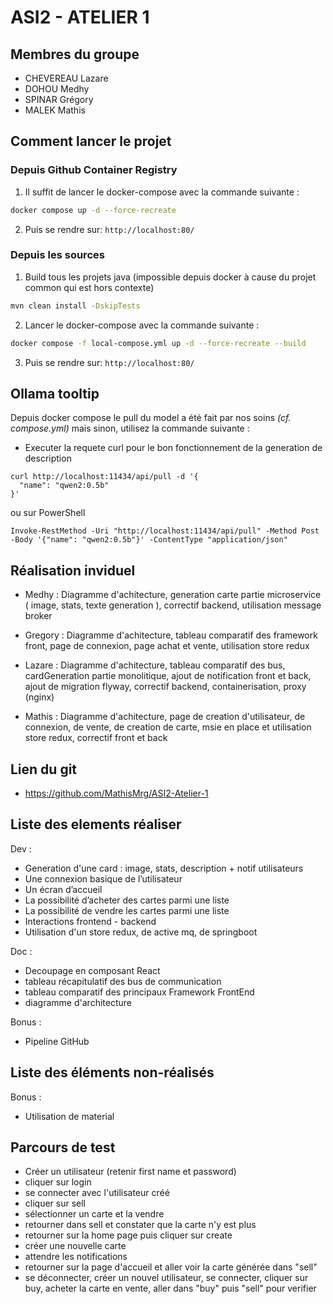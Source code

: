 # ASI2 - ATELIER 1

## Membres du groupe
- CHEVEREAU Lazare
- DOHOU Medhy
- SPINAR Grégory
- MALEK Mathis

## Comment lancer le projet


### Depuis Github Container Registry
1. Il suffit de lancer le docker-compose avec la commande suivante :
```bash
docker compose up -d --force-recreate
```
2. Puis se rendre sur: `http://localhost:80/`

### Depuis les sources
1. Build tous les projets java (impossible depuis docker à cause du projet common qui est hors contexte)
```bash
mvn clean install -DskipTests
```
2. Lancer le docker-compose avec la commande suivante :
```bash
docker compose -f local-compose.yml up -d --force-recreate --build
```
3. Puis se rendre sur: `http://localhost:80/`



## Ollama tooltip

Depuis docker compose le pull du model a été fait par nos soins *(cf. compose.yml)* mais sinon, utilisez la commande suivante :


- Executer la requete curl pour le bon fonctionnement de la generation de description
```
curl http://localhost:11434/api/pull -d '{
  "name": "qwen2:0.5b"
}'
```

ou sur PowerShell

```
Invoke-RestMethod -Uri "http://localhost:11434/api/pull" -Method Post -Body '{"name": "qwen2:0.5b"}' -ContentType "application/json"
```

## Réalisation inviduel

- Medhy : Diagramme d'achitecture, generation carte partie microservice ( image, stats, texte generation ), correctif backend, utilisation message broker

- Gregory : Diagramme d'achitecture, tableau comparatif des framework front, page de connexion, page achat et vente, utilisation store redux

- Lazare : Diagramme d'achitecture, tableau comparatif des bus, cardGeneration partie monolitique, ajout de notification front et back, ajout de migration flyway, correctif backend, containerisation, proxy (nginx)

- Mathis : Diagramme d'achitecture, page de creation d'utilisateur, de connexion, de vente, de creation de carte, msie en place et utilisation store redux, correctif front et back

## Lien du git

- https://github.com/MathisMrg/ASI2-Atelier-1

## Liste des elements réaliser

Dev :
- Generation d'une card : image, stats, description + notif utilisateurs
- Une connexion basique de l’utilisateur
- Un écran d’accueil
- La possibilité d’acheter des cartes parmi une liste
- La possibilité de vendre les cartes parmi une liste
- Interactions frontend - backend
- Utilisation d'un store redux, de active mq, de springboot

Doc :
- Decoupage en composant React
- tableau récapitulatif des bus de communication
- tableau comparatif des principaux Framework FrontEnd
- diagramme d'architecture

Bonus :
- Pipeline GitHub

## Liste des éléments non-réalisés

Bonus :
- Utilisation de material

## Parcours de test

- Créer un utilisateur (retenir first name et password)
- cliquer sur login
- se connecter avec l'utilisateur créé
- cliquer sur sell
- sélectionner un carte et la vendre
- retourner dans sell et constater que la carte n'y est plus
- retourner sur la home page puis cliquer sur create
- créer une nouvelle carte
- attendre les notifications
- retourner sur la page d'accueil et aller voir la carte générée dans "sell"
- se déconnecter, créer un nouvel utilisateur, se connecter, cliquer sur buy, acheter la carte en vente, aller dans "buy" puis "sell" pour verifier
